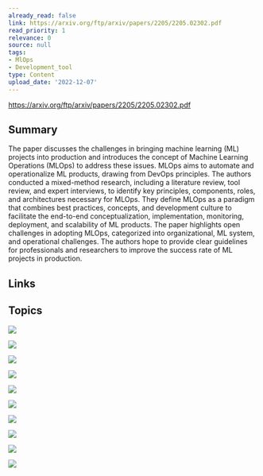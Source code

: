 ```yaml
---
already_read: false
link: https://arxiv.org/ftp/arxiv/papers/2205/2205.02302.pdf
read_priority: 1
relevance: 0
source: null
tags:
- MlOps
- Development_tool
type: Content
upload_date: '2022-12-07'
---
```


https://arxiv.org/ftp/arxiv/papers/2205/2205.02302.pdf
## Summary

The paper discusses the challenges in bringing machine learning (ML) projects into production and introduces the concept of Machine Learning Operations (MLOps) to address these issues. MLOps aims to automate and operationalize ML products, drawing from DevOps principles. The authors conducted a mixed-method research, including a literature review, tool review, and expert interviews, to identify key principles, components, roles, and architectures necessary for MLOps. They define MLOps as a paradigm that combines best practices, concepts, and development culture to facilitate the end-to-end conceptualization, implementation, monitoring, deployment, and scalability of ML products. The paper highlights open challenges in adopting MLOps, categorized into organizational, ML system, and operational challenges. The authors hope to provide clear guidelines for professionals and researchers to improve the success rate of ML projects in production.
## Links


## Topics

![](topics/Concept/MLOps)

![](topics/Concept/DevOps)

![](topics/Concept/Workflow%20Orchestration)

![](topics/Concept/Reproducibility)

![](topics/Concept/Versioning)

![](topics/Concept/Collaboration)

![](topics/Concept/Continuous%20ML%20training%20evaluation)

![](topics/Concept/ML%20metadata%20tracking%20logging)

![](topics/Concept/Continuous%20monitoring)

![](topics/Concept/Feedback%20loops)